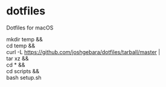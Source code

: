 # dotfiles

Dotfiles for macOS

mkdir temp && \
cd temp && \
curl -L https://github.com/joshgebara/dotfiles/tarball/master | \
tar xz && \
cd \* && \
cd scripts && \
bash setup.sh